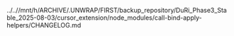 ../..//mnt/h/ARCHIVE/.UNWRAP/FIRST/backup_repository/DuRi_Phase3_Stable_2025-08-03/cursor_extension/node_modules/call-bind-apply-helpers/CHANGELOG.md